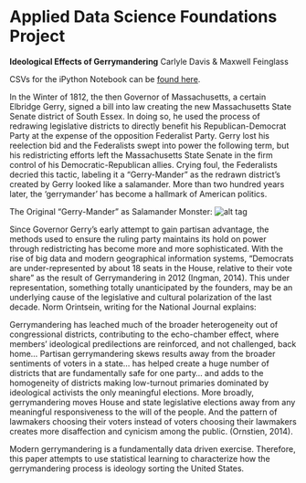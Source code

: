 # Applied Data Science Foundations Project 
**Ideological Effects of Gerrymandering**
Carlyle Davis & Maxwell Feinglass


CSVs for the iPython Notebook can be [found here](http://bit.ly/1X0ViNe).


In the Winter of 1812, the then Governor of Massachusetts, a certain Elbridge Gerry, signed a bill into law creating the new Massachusetts State Senate district of South Essex.  In doing so, he used the process of redrawing legislative districts to directly benefit his Republican-Democrat Party at the expense of the opposition Federalist Party.  Gerry lost his reelection bid and the Federalists swept into power the following term, but his redistricting efforts left the Massachusetts State Senate in the firm control of his Democratic-Republican allies.  Crying foul, the Federalists decried this tactic, labeling it a “Gerry-Mander” as the redrawn district’s created by Gerry looked like a salamander.  More than two hundred years later, the ‘gerrymander’ has become a hallmark of American politics.

The Original “Gerry-Mander” as Salamander Monster:
![alt tag](http://s.newsweek.com/sites/www.newsweek.com/files/2015/08/03/0803gerrymandering01.jpg)

Since Governor Gerry’s early attempt to gain partisan advantage, the methods used to ensure the ruling party maintains its hold on power through redistricting has become more and more sophisticated.  With the rise of big data and modern geographical information systems, “Democrats are under-represented by about 18 seats in the House, relative to their vote share” as the result of Gerrymandering in 2012 (Ingman, 2014).  This under representation, something totally unanticipated by the founders, may be an underlying cause of the legislative and cultural polarization of the last decade.  Norm Orintsein, writing for the National Journal explains:

Gerrymandering has leached much of the broader heterogeneity out of congressional districts, contributing to the echo-chamber effect, where members’ ideological predilections are reinforced, and not challenged, back home…  Partisan gerrymandering skews results away from the broader sentiments of voters in a state… has helped create a huge number of districts that are fundamentally safe for one party… and adds to the homogeneity of districts making low-turnout primaries dominated by ideological activists the only meaningful elections.  More broadly, gerrymandering moves House and state legislative elections away from any meaningful responsiveness to the will of the people. And the pattern of lawmakers choosing their voters instead of voters choosing their lawmakers creates more disaffection and cynicism among the public.  (Ornstien, 2014).

Modern gerrymandering is a fundamentally data driven exercise.  Therefore, this paper attempts to use statistical learning to characterize how the gerrymandering process is ideology sorting the United States.

